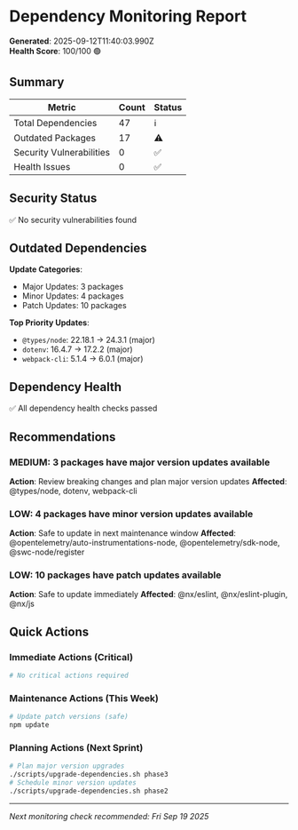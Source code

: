 # Dependency Monitoring Report

**Generated**: 2025-09-12T11:40:03.990Z  
**Health Score**: 100/100 🟢

## Summary

| Metric | Count | Status |
|--------|-------|--------|
| Total Dependencies | 47 | ℹ️ |
| Outdated Packages | 17 | ⚠️ |
| Security Vulnerabilities | 0 | ✅ |
| Health Issues | 0 | ✅ |

## Security Status

✅ No security vulnerabilities found

## Outdated Dependencies


**Update Categories**:
- Major Updates: 3 packages
- Minor Updates: 4 packages  
- Patch Updates: 10 packages

**Top Priority Updates**:
- `@types/node`: 22.18.1 → 24.3.1 (major)
- `dotenv`: 16.4.7 → 17.2.2 (major)
- `webpack-cli`: 5.1.4 → 6.0.1 (major)


## Dependency Health

✅ All dependency health checks passed

## Recommendations


### MEDIUM: 3 packages have major version updates available
**Action**: Review breaking changes and plan major version updates
**Affected**: @types/node, dotenv, webpack-cli


### LOW: 4 packages have minor version updates available
**Action**: Safe to update in next maintenance window
**Affected**: @opentelemetry/auto-instrumentations-node, @opentelemetry/sdk-node, @swc-node/register


### LOW: 10 packages have patch updates available
**Action**: Safe to update immediately
**Affected**: @nx/eslint, @nx/eslint-plugin, @nx/js


## Quick Actions

### Immediate Actions (Critical)
```bash
# No critical actions required
```

### Maintenance Actions (This Week)
```bash
# Update patch versions (safe)
npm update
```

### Planning Actions (Next Sprint)
```bash
# Plan major version upgrades
./scripts/upgrade-dependencies.sh phase3
# Schedule minor version updates
./scripts/upgrade-dependencies.sh phase2
```

---
*Next monitoring check recommended: Fri Sep 19 2025*
